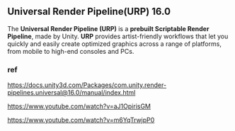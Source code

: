 ## Universal Render Pipeline(URP) 16.0
The **Universal Render Pipeline (URP)** is a **prebuilt Scriptable Render Pipeline**, made by Unity. **URP** provides artist-friendly workflows that let you quickly and easily create optimized graphics across a range of platforms, from mobile to high-end consoles and PCs.


### ref
https://docs.unity3d.com/Packages/com.unity.render-pipelines.universal@16.0/manual/index.html

https://www.youtube.com/watch?v=aJ1OpirisGM

https://www.youtube.com/watch?v=m6YqTrwjpP0

